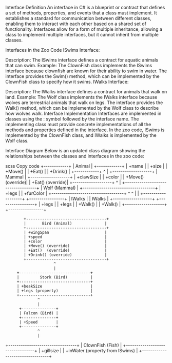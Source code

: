 ﻿Interface Definition
An interface in C# is a blueprint or contract that defines a set of methods, properties, and events that a class must implement. It establishes a standard for communication between different classes, enabling them to interact with each other based on a shared set of functionality. Interfaces allow for a form of multiple inheritance, allowing a class to implement multiple interfaces, but it cannot inherit from multiple classes.

Interfaces in the Zoo Code
ISwims Interface:

Description: The ISwims interface defines a contract for aquatic animals that can swim.
Example: The ClownFish class implements the ISwims interface because clownfish are known for their ability to swim in water. The interface provides the Swim() method, which can be implemented by the ClownFish class to specify how it swims.
IWalks Interface:

Description: The IWalks interface defines a contract for animals that walk on land.
Example: The Wolf class implements the IWalks interface because wolves are terrestrial animals that walk on legs. The interface provides the Walk() method, which can be implemented by the Wolf class to describe how wolves walk.
Interface Implementation
Interfaces are implemented in classes using the : symbol followed by the interface name. The implementing class must provide concrete implementations of all the methods and properties defined in the interface. In the zoo code, ISwims is implemented by the ClownFish class, and IWalks is implemented by the Wolf class.

Interface Diagram
Below is an updated class diagram showing the relationships between the classes and interfaces in the zoo code:

scss
Copy code
                            +------------+
                            |   Animal   |
                            +------------+
                            | +name      |
                            | +size      |
                            | +Move()    |
                            | +Eat()     |
                            | +Drink()   |
                            +------------+
                                  ^
                                  |
                        +-------------------+
                        |      Mammal       |
                        +-------------------+
                        | +clawSize         |
                        | +color            |
                        | +Move() (override)|
                        | +Eat()  (override)|
                        +-------------------+
                            ^
                            |
            +-----------------------------------+
            |            Wolf (Mammal)           |
            +-----------------------------------+
            | +legs                              |
            | +furColor                          |
            +-----------------------------------+
              ^                                ^
              |                                |
+-------------------+                +-----------------+
|      IWalks       |                |      IWalks     |
+-------------------+                +-----------------+
| +legs             |                | +legs           |
| +Walk()           |                | +Walk()         |
+-------------------+                +-----------------+

            +-----------------------------------+
            |       Bird (Animal)              |
            +-----------------------------------+
            | +wingSpan                        |
            | +speed                           |
            | +color                           |
            | +Move() (override)               |
            | +Eat()  (override)               |
            | +Drink() (override)              |
            +-----------------------------------+
                         ^
                         |
         +-------------------------------+
         |         Stork (Bird)          |
         +-------------------------------+
         | +beakSize                     |
         | +legs (property)              |
         +-------------------------------+
                  ^
                  |
          +---------------+
          | Falcon (Bird) |
          +---------------+
          | +Speed        |
          +---------------+
                  ^
                  |
+---------------------------------+
|       ClownFish (Fish)          |
+---------------------------------+
| +gillsize                       |
| +inWater (property from ISwims) |
+---------------------------------+




